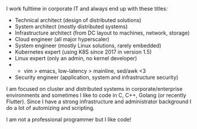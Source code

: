 I work fulltime in corporate IT and always end up with these titles:

- Technical architect (design of distributed solutions)
- System architect (mostly distributed systems)
- Infrastructure architect (from DC layout to machines, network, storage)
- Cloud engineer (all major hyperscaler)
- System engineer (mostly Linux solutions, rarely embedded)
- Kubernetes expert (using K8S since 2017 in version 1.5)
- Linux expert (only an admin, no kernel developer)
- - vim > emacs, low-latency > mainline, sed/awk <3
- Security engineer (application, system and infrastructure security)

I am focused on cluster and distributed systems in corporate/enterprise environments and sometimes I like to code in C, C++, Golang (or recently Flutter). Since I have a strong infrastructure and administrator background I do a lot of automizing and scripting.

I am not a professional programmer but I like code!

<!---
hyrsh/hyrsh is a ✨ special ✨ repository because its `README.md` (this file) appears on your GitHub profile.
You can click the Preview link to take a look at your changes.
--->
